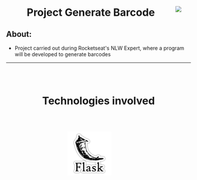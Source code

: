 <h1 align="center">
  Project Generate Barcode
  <img align="right" src="src/assets/security-icon-hacker-icon.png" width="42px"/>
</h1>


<h2>
    About:
</h2>

- Project carried out during Rocketseat's NLW Expert, where a program will be developed to generate barcodes 
___________________________________________________________________________________________________ 

<br />
<br />

<h1 align="center">
    Technologies involved
</h1>

<br>
<br>

<!-- <p align="center">
    <img style="margin: 0 50px 0 0" src="src/assets/reactjs_logo.png" width="100px"/>
</p>

<br>
<br> -->

<p align="center">
    <img style="margin: 0 50px 0 0" src="src/assets/flask.png" width="120px"/>
    <!-- <img style="margin: 0 50px 0 0" src="src/assets/ViteJs.png" width="120px"/> -->
</p>
